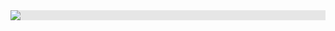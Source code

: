 <img style="display: block;-webkit-user-select: none;margin: auto;background-color: hsl(0, 0%, 90%);transition: background-color 300ms;" src="https://c.tenor.com/wsobmzpjvugAAAAi/rolling-cat-cat-rolling.gif">
